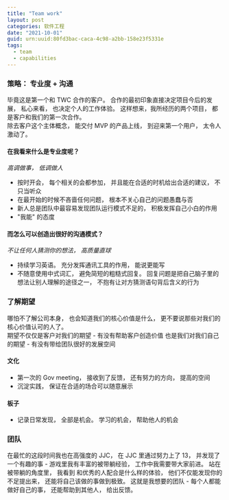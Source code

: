 ```yaml
---
title: "Team work"
layout: post
categories: 软件工程
date: "2021-10-01"
guid: urn:uuid:80fd3bac-caca-4c98-a2bb-158e23f5331e
tags:
  - team
  - capabilities
---
```


### 策略： 专业度 + 沟通
毕竟这是第一个和 TWC 合作的客户。 合作的最初印象直接决定项目今后的发展， 私心来看， 也决定个人的工作体验。 这样想来，我所经历的两个项目， 都是客户和我们的第一次合作。    
除去客户这个主体概念， 能交付 MVP 的产品上线， 到迎来第一个用户， 太令人激动了。  

#### 在我看来什么是专业度呢？
_高调做事， 低调做人_

* 按时开会， 每个相关的会都参加， 并且能在合适的时机给出合适的建议， 不只当听众
* 在最开始的时候不吝啬任何问题， 根本不关心自己的问题愚蠢与否
* 新人总是团队中最容易发现团队运行模式不足的， 积极发挥自己小白的作用
* "我能" 的态度

#### 而怎么可以创造出很好的沟通模式？  
_不让任何人猜测你的想法， 高质量直球_

* 持续学习英语。 充分发挥通讯工具的作用， 能说更能写  
* 不随意使用中式词汇， 避免简短的粗糙式回复。 回复问题是把自己脑子里的想法让别人理解的途径之一， 不抱有让对方猜测语句背后含义的行为

### 了解期望
哪怕不了解公司本身， 也会知道我们的核心价值是什么， 更不要说那些对我们的核心价值认可的人了。  
期望不仅仅是客户对我们的期望 - 有没有帮助客户创造价值
也是我们对我们自己的期望 - 有没有带给团队很好的发展空间  

#### 文化  

* 第一次的 Gov meeting， 接收到了反馈， 还有努力的方向， 提高的空间
* 沉淀实践， 保证在合适的场合可以随意展示

#### 板子

* 记录日常发现， 全部是机会。 学习的机会， 帮助他人的机会

### 团队
在最忙的这段时间我也在高强度的 JJC， 在 JJC 里通过努力上了 13， 并发现了一个有趣的事 - 游戏里我有丰富的被带躺经验， 工作中我需要带大家前进。 站在被带躺的角度里， 我看到
和优秀的人配合是什么样的体验， 他们不仅能发现你的不足提出来， 还能将自己该做的事做到极致。 这就是我想要的团队 - 每个人都能做好自己的事， 还能帮助到其他人， 给出反馈。  
